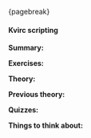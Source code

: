 {pagebreak}

#### Kvirc scripting
**Summary:**

**Exercises:**

**Theory:**

**Previous theory:**

**Quizzes:**

**Things to think about:**


